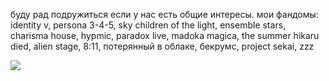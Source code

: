 
буду рад подружиться если у нас есть общие интересы. мои фандомы: identity v, persona 3-4-5, sky children of the light, ensemble stars, charisma house, hypmic, paradox live, madoka magica, the summer hikaru died, alien stage, 8:11, потерянный в облаке, бекрумс, project sekai, zzz

 ![](https://i.pinimg.com/736x/6e/9c/09/6e9c09ba8052f2e6bda47c412d0065bf.jpg) 
